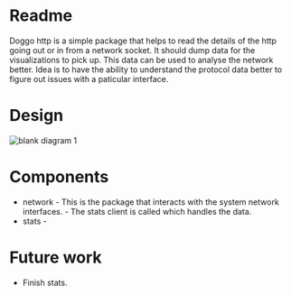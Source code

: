 # Readme

Doggo http is a simple package that helps to read the details of the http going out or in from a network socket.
It should dump data for the visualizations to pick up. This data can be used to analyse the network better.
Idea is to have the ability to understand the protocol data better to figure out issues with a paticular interface. 

# Design

![blank diagram 1](https://user-images.githubusercontent.com/778330/43988406-f5ec2cee-9ce9-11e8-9924-5a742c18e53d.png)

# Components 

* network - This is the package that interacts with the system network interfaces.
          - The stats client is called which handles the data.
* stats - 

# Future work

* Finish stats.
